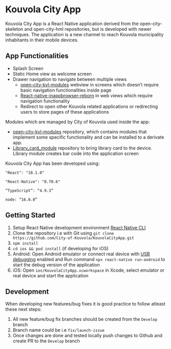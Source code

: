 # Kouvola City App

Kouvola City App is a React Native application derived from the open-city-skeleton and open-city-hml repositories, but is developed with newer techniques. The application is a new channel to reach Kouvola municipality inhabitants in their mobile devices.

## App Functionalities

* Splash Screen
* Static Home view as welcome screen
* Drawer navigation to navigate between multiple views
    * [open-city-kvl-modules](https://github.com/City-of-Kouvola/open-city-kvl-modules) webview in screens which doesn’t require basic navigation functionalities inside page
    * [React-native-inappbrowser-reborn](https://github.com/proyecto26/react-native-inappbrowser) in web views which require navigation functionality
    * Redirect to open other Kouvola related applications or redirecting users to store pages of these applications

Modules which are managed by City of Kouvola used inside the app:
* [open-city-kvl-modules](https://github.com/City-of-Kouvola/open-city-kvl-modules) repository, which contains modules that implement some specific functionality and can be installed to a derivate app.
* [Library_card_module](https://github.com/City-of-Kouvola/Library_card_module) repository to bring library card to the device. Library module creates bar code into the application screen


Kouvola City App has been developed using:

`"React": "18.1.0"`

`"React-Native": "0.70.6"`

`”TypeScript”: “4.9.3”`

`node: “16.0.0”`

## Getting Started

1. Setup React Native development environment [React Native CLI](https://reactnative.dev/docs/environment-setup)
2. Clone the repository i.e with Git using `git clone https://github.com/City-of-Kouvola/KouvolaCityApp.git`
3. `npm install`
4. `cd ios && pod install` (if developing for iOS)
5. Android: Open Android emulator or connect real device with [USB debugging](https://developer.android.com/studio/debug/dev-options) enabled and Run command `npx react-native run-android` to start the debug version of the application
6. iOS: Open `ios/KouvolaCityApp.xcworkspace` in Xcode, select emulator or real device and start the application

## Development

When developing new features/bug fixes it is good practice to follow atleast these next steps:

1. All new feature/bug fix branches should be created from the `Develop` branch
2. Branch name could be i.e `fix/launch-issue`
3. Once changes are done and tested locally push changes to Github and create PR to the `Develop` branch
